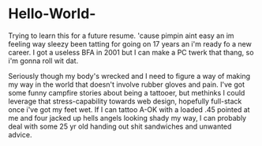 # Hello-World-
Trying to learn this for a future resume.
'cause pimpin aint easy an im feeling way sleezy 
been tatting for going on 17 years an i'm ready
fo a new career. I got a useless BFA in 2001 but 
I can make a PC twerk that thang, so i'm gonna
roll wit dat.

Seriously though my body's wrecked and I need
to figure a way of making my way in the world
that doesn't involve rubber gloves and pain.
I've got some funny campfire stories about being
a tattooer, but methinks I could leverage that
stress-capability towards web design, hopefully
full-stack once i've got my feet wet. If I can
tattoo A-OK with a loaded .45 pointed at me and
four jacked up hells angels looking shady my way,
I can probably deal with some 25 yr old handing
out shit sandwiches and unwanted advice.
